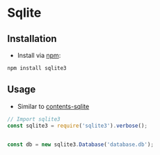 # Sqlite

## Installation

- Install via [npm](managing-dependencies.md):

```shell
npm install sqlite3
```

## Usage

- Similar to [contents-sqlite](contents-sqlite.md)

```javascript
// Import sqlite3
const sqlite3 = require('sqlite3').verbose();


const db = new sqlite3.Database('database.db');
```

